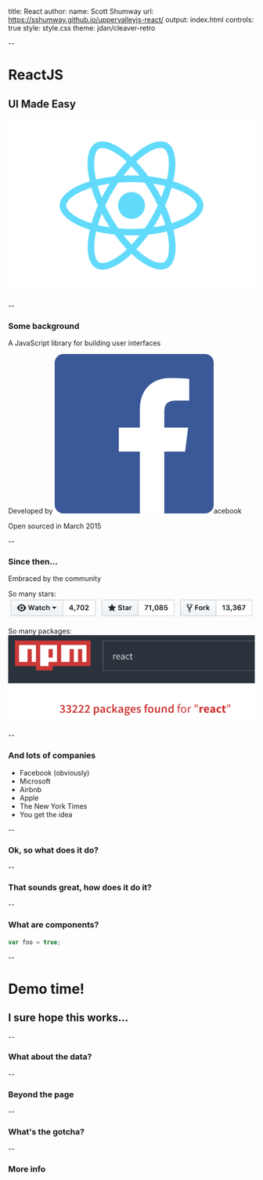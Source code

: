 title: React
author:
  name: Scott Shumway
  url: https://sshumway.github.io/uppervalleyjs-react/
output: index.html
controls: true
style: style.css
theme: jdan/cleaver-retro

--

# ReactJS
## UI Made Easy
![React logo](./images/react-icon.png "React!")

--

### Some background

A JavaScript library for building user interfaces


Developed by ![Facebook logo](./images/fb_icon_325x325.png "Developed by Facebook")acebook


Open sourced in March 2015

--

### Since then...

Embraced by the community


So many stars:
![React github stars](./images/react_stars.png "So many stars")


So many packages: ![React npm packages](./images/npm_react_packages.png "So many packages")


--

### And lots of companies

* Facebook (obviously)
* Microsoft
* Airbnb
* Apple
* The New York Times
* You get the idea

--

### Ok, so what does it do?



--

### That sounds great, how does it do it?

--

### What are components?


```javascript
var foo = true;
```

--

# Demo time!


## I sure hope this works...

--

### What about the data?

--

### Beyond the page

--

### What's the gotcha?

--

### More info
